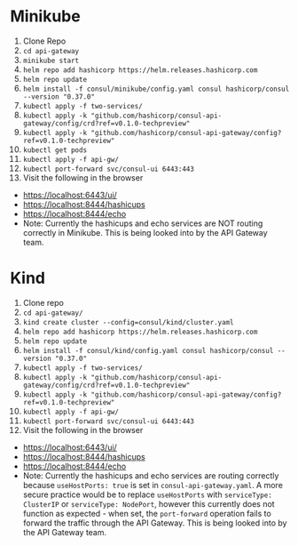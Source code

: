 # Minikube

1. Clone Repo
2. `cd api-gateway`
3. `minikube start`
4. `helm repo add hashicorp https://helm.releases.hashicorp.com`
5. `helm repo update`
6. `helm install -f consul/minikube/config.yaml consul hashicorp/consul --version "0.37.0"`
7. `kubectl apply -f two-services/`
8. `kubectl apply -k "github.com/hashicorp/consul-api-gateway/config/crd?ref=v0.1.0-techpreview"`
9. `kubectl apply -k "github.com/hashicorp/consul-api-gateway/config?ref=v0.1.0-techpreview"`
10. `kubectl get pods`
11. `kubectl apply -f api-gw/`
12. `kubectl port-forward svc/consul-ui 6443:443`
13. Visit the following in the browser
- [https://localhost:6443/ui/](https://localhost:6443/ui/)
- [https://localhost:8444/hashicups](https://localhost:8444/hashicups)
- [https://localhost:8444/echo](https://localhost:8444/echo)
- Note: Currently the hashicups and echo services are NOT routing correctly in Minikube. This is being looked into by the API Gateway team.

# Kind
1. Clone repo
1. `cd api-gateway/`
1. `kind create cluster --config=consul/kind/cluster.yaml`
1. `helm repo add hashicorp https://helm.releases.hashicorp.com`
1. `helm repo update`
1. `helm install -f consul/kind/config.yaml consul hashicorp/consul --version "0.37.0"`
1. `kubectl apply -f two-services/`
1. `kubectl apply -k "github.com/hashicorp/consul-api-gateway/config/crd?ref=v0.1.0-techpreview"`
1. `kubectl apply -k "github.com/hashicorp/consul-api-gateway/config?ref=v0.1.0-techpreview"`
1. `kubectl apply -f api-gw/`
1. `kubectl port-forward svc/consul-ui 6443:443`
1. Visit the following in the browser
- [https://localhost:6443/ui/](https://localhost:6443/ui/)
- [https://localhost:8444/hashicups](https://localhost:8444/hashicups)
- [https://localhost:8444/echo](https://localhost:8444/echo)
- Note: Currently the hashicups and echo services are routing correctly because `useHostPorts: true` is set in `consul-api-gateway.yaml`. A more secure practice would be to replace `useHostPorts` with `serviceType: ClusterIP` or `serviceType: NodePort`, however this currently does not function as expected - when set, the `port-forward` operation fails to forward the traffic through the API Gateway. This is being looked into by the API Gateway team.
